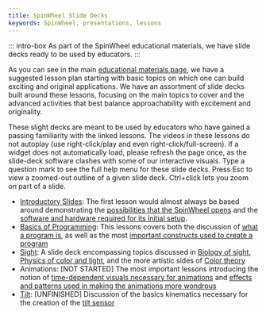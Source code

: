 ```yaml
---
title: SpinWheel Slide Decks
keywords: SpinWheel, presentations, lessons
---
```


::: intro-box
As part of the SpinWheel educational materials, we have slide decks ready to be used by educators.
:::

As you can see in the main [educational materials page](/book), we have a suggested lesson plan starting with basic topics on which one can build exciting and original applications. We have an assortment of slide decks built around these lessons, focusing on the main topics to cover and the advanced activities that best balance approachability with excitement and originality.

These slight decks are meant to be used by educators who have gained a passing familiarity with the linked lessons. The videos in these lessons do not autoplay (use right-click/play and even right-click/full-screen). If a widget does not automatically load, please refresh the page once, as the slide-deck software clashes with some of our interactive visuals. Type a question mark to see the full help menu for these slide decks. Press Esc to view a zoomed-out outline of a given slide deck. Ctrl+click lets you zoom on part of a slide.

- [Introductory Slides](/slides/intro): The first lesson would almost always be based around demonstrating the [possibilities that the SpinWheel opens](/intro) and the [software and hardware required for its initial setup](/quickstart).
- [Basics of Programming](/slides/programming): This lessons covers both the discussion of [what a program is](/basics), as well as the most [important constructs used to create a program](/progpatterns)
- [Sight](/slides/sight): A slide deck encompassing topics discussed in [Biology of sight](/sight), [Physics of color and light](/lightandcolor), and the more artistic sides of [Color theory](/colortheory)
- Animations: [NOT STARTED] The most important lessons introducing the notion of [time-dependent visuals necessary for animations](/animation) and [effects and patterns used in making the animations more wondrous](/animation2)
- [Tilt](/slides/tilt): [UNFINISHED] Discussion of the basics kinematics necessary for the creation of the [tilt sensor](/tilt)

